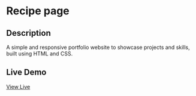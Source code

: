 # Recipe page

## Description
A simple and responsive portfolio website to showcase projects and skills, built using HTML and CSS.

## Live Demo
[View Live ](https://recipe-page-develoeperdjh.netlify.app/)
